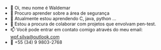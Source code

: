 - 👋 Oi, meu nome é Waldemar
- 👀 Procuro aprender sobre a área de segurança
- 🌱 Atualmente estou aprendendo C, java, python ...
- 💞️ Estou a procura de colaborar com projetos que envolvam pen-test.
- 📫 Você pode entrar em contato comigo através do meu email:
      wpf.silva@outlook.com
- 📱 +55 (34) 9 9803-2768

<!---
wpfsilva/wpfsilva is a ✨ special ✨ repository because its `README.md` (this file) appears on your GitHub profile.
You can click the Preview link to take a look at your changes.
--->
